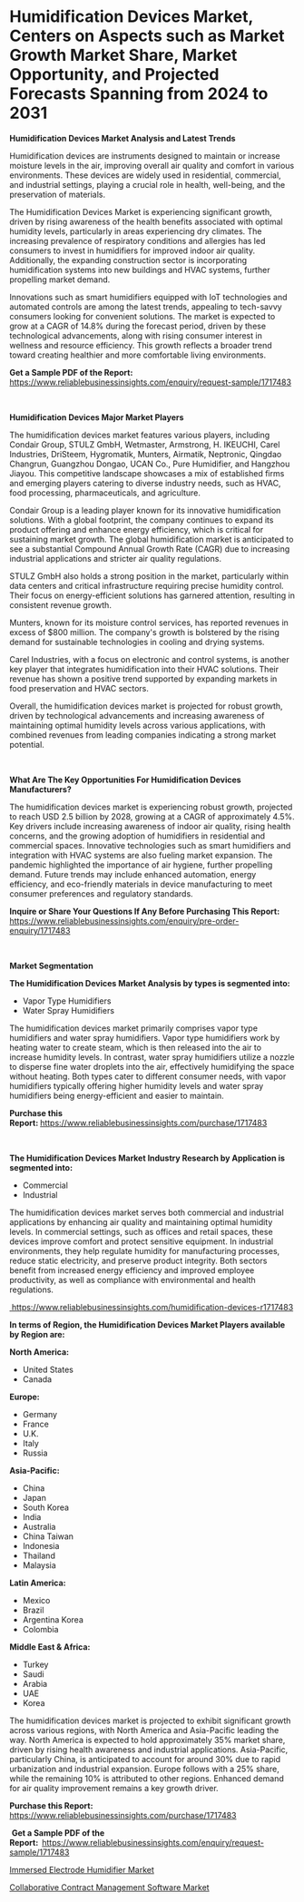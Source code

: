 <p><h1>Humidification Devices Market, Centers on Aspects such as Market Growth Market Share, Market Opportunity, and Projected Forecasts Spanning from 2024 to 2031</h1></p><p><strong>Humidification Devices Market Analysis and Latest Trends</strong></p>
<p><p>Humidification devices are instruments designed to maintain or increase moisture levels in the air, improving overall air quality and comfort in various environments. These devices are widely used in residential, commercial, and industrial settings, playing a crucial role in health, well-being, and the preservation of materials.</p><p>The Humidification Devices Market is experiencing significant growth, driven by rising awareness of the health benefits associated with optimal humidity levels, particularly in areas experiencing dry climates. The increasing prevalence of respiratory conditions and allergies has led consumers to invest in humidifiers for improved indoor air quality. Additionally, the expanding construction sector is incorporating humidification systems into new buildings and HVAC systems, further propelling market demand.</p><p>Innovations such as smart humidifiers equipped with IoT technologies and automated controls are among the latest trends, appealing to tech-savvy consumers looking for convenient solutions. The market is expected to grow at a CAGR of 14.8% during the forecast period, driven by these technological advancements, along with rising consumer interest in wellness and resource efficiency. This growth reflects a broader trend toward creating healthier and more comfortable living environments.</p></p>
<p><strong>Get a Sample PDF of the Report:&nbsp;</strong> <a href="https://www.reliablebusinessinsights.com/enquiry/request-sample/1717483?utm_campaign=62&utm_medium=2&utm_source=Github&utm_content=ia&utm_term=28122024&utm_id=humidification-devices">https://www.reliablebusinessinsights.com/enquiry/request-sample/1717483</a></p>
<p>&nbsp;</p>
<p><strong>Humidification Devices Major Market Players</strong></p>
<p><p>The humidification devices market features various players, including Condair Group, STULZ GmbH, Wetmaster, Armstrong, H. IKEUCHI, Carel Industries, DriSteem, Hygromatik, Munters, Airmatik, Neptronic, Qingdao Changrun, Guangzhou Dongao, UCAN Co., Pure Humidifier, and Hangzhou Jiayou. This competitive landscape showcases a mix of established firms and emerging players catering to diverse industry needs, such as HVAC, food processing, pharmaceuticals, and agriculture.</p><p>Condair Group is a leading player known for its innovative humidification solutions. With a global footprint, the company continues to expand its product offering and enhance energy efficiency, which is critical for sustaining market growth. The global humidification market is anticipated to see a substantial Compound Annual Growth Rate (CAGR) due to increasing industrial applications and stricter air quality regulations.</p><p>STULZ GmbH also holds a strong position in the market, particularly within data centers and critical infrastructure requiring precise humidity control. Their focus on energy-efficient solutions has garnered attention, resulting in consistent revenue growth.</p><p>Munters, known for its moisture control services, has reported revenues in excess of $800 million. The company's growth is bolstered by the rising demand for sustainable technologies in cooling and drying systems. </p><p>Carel Industries, with a focus on electronic and control systems, is another key player that integrates humidification into their HVAC solutions. Their revenue has shown a positive trend supported by expanding markets in food preservation and HVAC sectors.</p><p>Overall, the humidification devices market is projected for robust growth, driven by technological advancements and increasing awareness of maintaining optimal humidity levels across various applications, with combined revenues from leading companies indicating a strong market potential.</p></p>
<p>&nbsp;</p>
<p><strong>What Are The Key Opportunities For Humidification Devices Manufacturers?</strong></p>
<p><p>The humidification devices market is experiencing robust growth, projected to reach USD 2.5 billion by 2028, growing at a CAGR of approximately 4.5%. Key drivers include increasing awareness of indoor air quality, rising health concerns, and the growing adoption of humidifiers in residential and commercial spaces. Innovative technologies such as smart humidifiers and integration with HVAC systems are also fueling market expansion. The pandemic highlighted the importance of air hygiene, further propelling demand. Future trends may include enhanced automation, energy efficiency, and eco-friendly materials in device manufacturing to meet consumer preferences and regulatory standards.</p></p>
<p><strong>Inquire or Share Your Questions If Any Before Purchasing This Report:</strong> <a href="https://www.reliablebusinessinsights.com/enquiry/pre-order-enquiry/1717483?utm_campaign=62&utm_medium=2&utm_source=Github&utm_content=ia&utm_term=28122024&utm_id=humidification-devices">https://www.reliablebusinessinsights.com/enquiry/pre-order-enquiry/1717483</a></p>
<p>&nbsp;</p>
<p><strong>Market Segmentation</strong></p>
<p><strong>The Humidification Devices Market Analysis by types is segmented into:</strong></p>
<p><ul><li>Vapor Type Humidifiers</li><li>Water Spray Humidifiers</li></ul></p>
<p><p>The humidification devices market primarily comprises vapor type humidifiers and water spray humidifiers. Vapor type humidifiers work by heating water to create steam, which is then released into the air to increase humidity levels. In contrast, water spray humidifiers utilize a nozzle to disperse fine water droplets into the air, effectively humidifying the space without heating. Both types cater to different consumer needs, with vapor humidifiers typically offering higher humidity levels and water spray humidifiers being energy-efficient and easier to maintain.</p></p>
<p><strong>Purchase this Report:&nbsp;</strong><a href="https://www.reliablebusinessinsights.com/purchase/1717483?utm_campaign=62&utm_medium=2&utm_source=Github&utm_content=ia&utm_term=28122024&utm_id=humidification-devices">https://www.reliablebusinessinsights.com/purchase/1717483</a></p>
<p>&nbsp;</p>
<p><strong>The Humidification Devices Market Industry Research by Application is segmented into:</strong></p>
<p><ul><li>Commercial</li><li>Industrial</li></ul></p>
<p><p>The humidification devices market serves both commercial and industrial applications by enhancing air quality and maintaining optimal humidity levels. In commercial settings, such as offices and retail spaces, these devices improve comfort and protect sensitive equipment. In industrial environments, they help regulate humidity for manufacturing processes, reduce static electricity, and preserve product integrity. Both sectors benefit from increased energy efficiency and improved employee productivity, as well as compliance with environmental and health regulations.</p></p>
<p><a href="https://www.reliablebusinessinsights.com/humidification-devices-r1717483?utm_campaign=62&utm_medium=2&utm_source=Github&utm_content=ia&utm_term=28122024&utm_id=humidification-devices">&nbsp;https://www.reliablebusinessinsights.com/humidification-devices-r1717483</a></p>
<p><strong>In terms of Region, the Humidification Devices Market Players available by Region are:</strong></p>
<p>
    <p> <strong> North America: </strong>
        <ul>
            <li>United States</li>
            <li>Canada</li>
        </ul>
        </p> 
    <p> <strong> Europe: </strong>
        <ul>
            <li>Germany</li>
            <li>France</li>
            <li>U.K.</li>
            <li>Italy</li>
            <li>Russia</li>
        </ul>
        </p> 
    <p> <strong> Asia-Pacific: </strong>
        <ul>
            <li>China</li>
            <li>Japan</li>
            <li>South Korea</li>
            <li>India</li>
            <li>Australia</li>
            <li>China Taiwan</li>
            <li>Indonesia</li>
            <li>Thailand</li>
            <li>Malaysia</li>
        </ul>
        </p> 
    <p> <strong> Latin America: </strong>
        <ul>
            <li>Mexico</li>
            <li>Brazil</li>
            <li>Argentina Korea</li>
            <li>Colombia</li>
        </ul>
        </p> 
    <p> <strong> Middle East & Africa: </strong>
        <ul>
            <li>Turkey</li>
            <li>Saudi</li>
            <li>Arabia</li>
            <li>UAE</li>
            <li>Korea</li>
        </ul>
    </p>
    </p>
<p><p>The humidification devices market is projected to exhibit significant growth across various regions, with North America and Asia-Pacific leading the way. North America is expected to hold approximately 35% market share, driven by rising health awareness and industrial applications. Asia-Pacific, particularly China, is anticipated to account for around 30% due to rapid urbanization and industrial expansion. Europe follows with a 25% share, while the remaining 10% is attributed to other regions. Enhanced demand for air quality improvement remains a key growth driver.</p></p>
<p><strong>Purchase this Report: </strong><a href="https://www.reliablebusinessinsights.com/purchase/1717483?utm_campaign=62&utm_medium=2&utm_source=Github&utm_content=ia&utm_term=28122024&utm_id=humidification-devices">https://www.reliablebusinessinsights.com/purchase/1717483</a></p>
<p>&nbsp;<strong>Get a Sample PDF of the Report:&nbsp;&nbsp;</strong><a href="https://www.reliablebusinessinsights.com/enquiry/request-sample/1717483?utm_campaign=62&utm_medium=2&utm_source=Github&utm_content=ia&utm_term=28122024&utm_id=humidification-devices">https://www.reliablebusinessinsights.com/enquiry/request-sample/1717483</a></p>
<p><strong></strong></p>
<p><p><a href="https://github.com/organophelia8282/Market-Research-Report-List-1/blob/main/immersed-electrode-humidifier-market.md?utm_campaign=62&utm_medium=2&utm_source=Github&utm_content=ia&utm_term=28122024&utm_id=humidification-devices">Immersed Electrode Humidifier Market</a></p><p><a href="https://github.com/jamastodola515/Market-Research-Report-List-1/blob/main/collaborative-contract-management-software-market.md?utm_campaign=62&utm_medium=2&utm_source=Github&utm_content=ia&utm_term=28122024&utm_id=humidification-devices">Collaborative Contract Management Software Market</a></p></p>